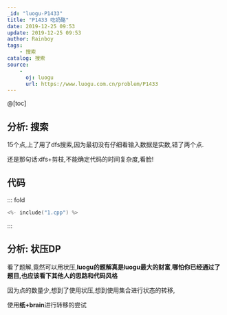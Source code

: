 ```yaml
---
_id: "luogu-P1433"
title: "P1433 吃奶酪"
date: 2019-12-25 09:53
update: 2019-12-25 09:53
author: Rainboy
tags:
    - 搜索
catalog: 搜索
source: 
    - 
      oj: luogu
      url: https://www.luogu.com.cn/problem/P1433
---
```



@[toc]

## 分析: 搜索

15个点,上了用了dfs搜索,因为最初没有仔细看输入数据是实数,错了两个点.

还是那句话:dfs+剪枝,不能确定代码的时间复杂度,看脸!

## 代码

::: fold
```c
<%- include("1.cpp") %>
```
:::

## 分析: 状压DP

看了题解,竟然可以用状压,**luogu的题解真是luogu最大的财富**,**哪怕你已经通过了题目,也应该看下其他人的思路和代码风格**

因为点的数量少,想到了使用状压,想到使用集合进行状态的转移,

使用**纸+brain**进行转移的尝试
